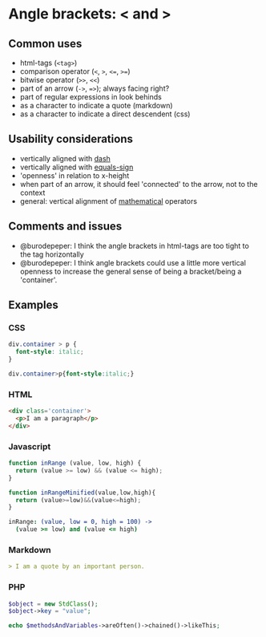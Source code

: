 # Angle brackets: < and >

## Common uses

- html-tags (`<tag>`)
- comparison operator (`<`, `>`, `<=`, `>=`)
- bitwise operator (`>>`, `<<`)
- part of an arrow (`->`, `=>`); always facing right?
- part of regular expressions in look behinds
- as a character to indicate a quote (markdown)
- as a character to indicate a direct descendent (css)

## Usability considerations

- vertically aligned with [dash](/cases/dash.md)
- vertically aligned with [equals-sign](/cases/equals-sign.md)
- 'openness' in relation to x-height
- when part of an arrow, it should feel 'connected' to the arrow, not to the context
- general: vertical alignment of [mathematical](/cases/mathematics.md) operators

## Comments and issues

- @burodepeper: I think the angle brackets in html-tags are too tight to the tag horizontally
- @burodepeper: I think angle brackets could use a little more vertical openness to increase the general sense of being a bracket/being a 'container'.

## Examples

### CSS

```css
div.container > p {
  font-style: italic;
}

div.container>p{font-style:italic;}
```

### HTML

```html
<div class='container'>
  <p>I am a paragraph</p>
</div>
```

### Javascript

```javascript
function inRange (value, low, high) {
  return (value >= low) && (value <= high);
}

function inRangeMinified(value,low,high){
  return (value>=low)&&(value<=high);
}
```

```coffeescript
inRange: (value, low = 0, high = 100) ->
  (value >= low) and (value <= high)
```

### Markdown

```markdown
> I am a quote by an important person.
```

### PHP

```php
$object = new StdClass();
$object->key = "value";

echo $methodsAndVariables->areOften()->chained()->likeThis;
```
